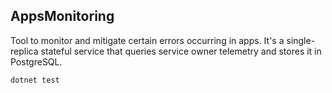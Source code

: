 ## AppsMonitoring

Tool to monitor and mitigate certain errors occurring in apps.
It's a single-replica stateful service that queries service owner telemetry and stores it in PostgreSQL.

```bash
dotnet test
```
